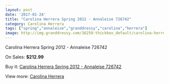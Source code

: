 ```yaml
---
layout: post
date: '2017-01-24'
title: "Carolina Herrera Spring 2012 - Annaleise 726742"
category: Carolina Herrera
tags: ["spring","annaleise","granddressy","carolina","herrera"]
image: http://img.granddressy.com/16259-thickbox_default/carolina-herrera-spring-2012-annaleise-726742.jpg
---
```

Carolina Herrera Spring 2012 - Annaleise 726742

On Sales: **$212.99**
<a href="https://www.granddressy.com/en/carolina-herrera/15268-carolina-herrera-spring-2012-annaleise-726742.html"><amp-img layout="responsive" width="600" height="600" src="//img.granddressy.com/16259-thickbox_default/carolina-herrera-spring-2012-annaleise-726742.jpg" alt="Carolina Herrera Spring 2012 - Annaleise 726742 0" /></a>

Buy it: [Carolina Herrera Spring 2012 - Annaleise 726742](https://www.granddressy.com/en/carolina-herrera/15268-carolina-herrera-spring-2012-annaleise-726742.html "Carolina Herrera Spring 2012 - Annaleise 726742")

View more: [Carolina Herrera](https://www.granddressy.com/en/109-carolina-herrera "Carolina Herrera")